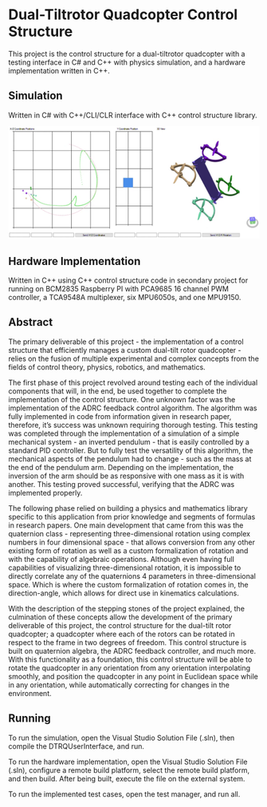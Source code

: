 # Dual-Tiltrotor Quadcopter Control Structure
This project is the control structure for a dual-tiltrotor quadcopter with a testing interface in C# and C++ with physics simulation, and a hardware implementation written in C++.

## Simulation
Written in C# with C++/CLI/CLR interface with C++ control structure library.

![alt text](/videoScreenshot.PNG)

## Hardware Implementation
Written in C++ using C++ control structure code in secondary project for running on BCM2835 Raspberry PI with PCA9685 16 channel PWM controller, a TCA9548A multiplexer, six MPU6050s, and one MPU9150.


## Abstract
The primary deliverable of this project - the implementation of a control structure that efficiently manages a custom dual-tilt rotor quadcopter - relies on the fusion of multiple experimental and complex concepts from the fields of control theory, physics, robotics, and mathematics.

The first phase of this project revolved around testing each of the individual components that will, in the end, be used together to complete the implementation of the control structure. One unknown factor was the implementation of the ADRC feedback control algorithm. The algorithm was fully implemented in code from information given in research paper, therefore, it’s success was unknown requiring thorough testing. This testing was completed through the implementation of a simulation of a simple mechanical system - an inverted pendulum - that is easily controlled by a standard PID controller. But to fully test the versatility of this algorithm, the mechanical aspects of the pendulum had to change - such as the mass at the end of the pendulum arm. Depending on the implementation, the inversion of the arm should be as responsive with one mass as it is with another. This testing proved successful, verifying that the ADRC was implemented properly.

The following phase relied on building a physics and mathematics library specific to this application from prior knowledge and segments of formulas in research papers. One main development that came from this was the quaternion class - representing three-dimensional rotation using complex numbers in four dimensional space - that allows conversion from any other existing form of rotation as well as a custom formalization of rotation and with the capability of algebraic operations. Although even having full capabilities of visualizing three-dimensional rotation, it is impossible to directly correlate any of the quaternions 4 parameters in three-dimensional space. Which is where the custom formalization of rotation comes in, the direction-angle, which allows for direct use in kinematics calculations.

With the description of the stepping stones of the project explained, the culmination of these concepts allow the development of the primary deliverable of this project, the control structure for the dual-tilt rotor quadcopter; a quadcopter where each of the rotors can be rotated in respect to the frame in two degrees of freedom. This control structure is built on quaternion algebra, the ADRC feedback controller, and much more. With this functionality as a foundation, this control structure will be able to rotate the quadcopter in any orientation from any orientation interpolating smoothly, and position the quadcopter in any point in Euclidean space while in any orientation, while automatically correcting for changes in the environment.

## Running
To run the simulation, open the Visual Studio Solution File (.sln), then compile the DTRQUserInterface, and run.

To run the hardware implementation, open the Visual Studio Solution File (.sln), configure a remote build platform, select the remote build platform, and then build. After being built, execute the file on the external system.

To run the implemented test cases, open the test manager, and run all.
